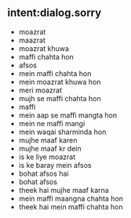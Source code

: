 ## intent:dialog.sorry

- moazrat
- maazrat
- moazrat khuwa
- maffi chahta hon
- afsos
- mein maffi chahta hon
- mein moazrat khuwa hon
- meri moazrat
- mujh se maffi chahta hon
- maffi
- mein aap se maffi mangta hon
- mein ne maffi mangi
- mein waqai sharminda hon
- mujhe maaf karen
- mujhe maaf kr dein
- is ke liye moazrat
- is ke baray mein afsos
- bohat afsos hai
- bohat afsos
- theek hai mujhe maaf karna
- mein maffi maangna chahta hon
- theek hai mein maffi chahta hon